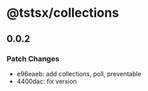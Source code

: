 # @tstsx/collections

## 0.0.2

### Patch Changes

- e96eaeb: add collections, poll, preventable
- 4400dac: fix version
